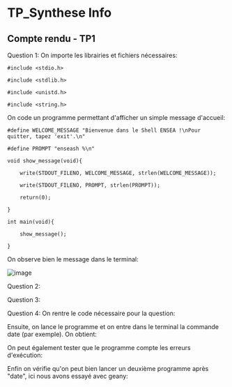 # TP_Synthese Info
## Compte rendu - TP1 
Question 1:
On importe les librairies et fichiers nécessaires:

`#include <stdio.h>`

`#include <stdlib.h>`

`#include <unistd.h>`

`#include <string.h>`

On code un programme permettant d'afficher un simple message d'accueil:

`#define WELCOME_MESSAGE "Bienvenue dans le Shell ENSEA !\nPour quitter, tapez 'exit'.\n"`

`#define PROMPT "enseash %\n"`


`void show_message(void){`

`    write(STDOUT_FILENO, WELCOME_MESSAGE, strlen(WELCOME_MESSAGE));`

`    write(STDOUT_FILENO, PROMPT, strlen(PROMPT));`

`    return(0);`

`}`

`int main(void){`

`    show_message();`

`}`


On observe bien le message dans le terminal:

![image](https://github.com/user-attachments/assets/43e15794-ce93-45a1-806a-038c24e3d73c)

Question 2:

Question 3:

Question 4: 
On rentre le code nécessaire pour la question:

Ensuite, on lance le programme et on entre dans le terminal la commande date (par exemple). On obtient:


On peut également tester que le programme compte les erreurs d'exécution:


Enfin on vérifie qu'on peut bien lancer un deuxième programme après "date", ici nous avons essayé avec geany:
